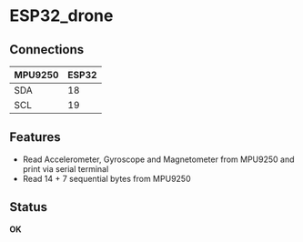 # ESP32_drone

## Connections

| MPU9250 | ESP32 |
| --- | --- |
| SDA  | 18  |
| SCL  | 19  |


## Features
* Read Accelerometer, Gyroscope and Magnetometer from MPU9250 and print via serial terminal
* Read 14 + 7 sequential bytes from MPU9250


## Status
**OK**
